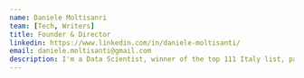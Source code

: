 ```yaml
---
name: Daniele Moltisanri
team: [Tech, Writers]
title: Founder & Director
linkedin: https://www.linkedin.com/in/daniele-moltisanti/
email: daniele.moltisanti@gmail.com
description: I'm a Data Scientist, winner of the top 111 Italy list, passionate about making advantage of data for solving real case problems, through AI algorithms.
---
```

